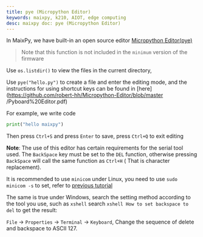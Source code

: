 ```yaml
---
title: pye (Micropython Editor)
keywords: maixpy, k210, AIOT, edge computing
desc: maixpy ​​doc: pye (Micropython Editor)
---
```



In MaixPy, we have built-in an open source editor [Micropython Editor(pye)](https://github.com/robert-hh/Micropython-Editor)

> Note that this function is not included in the `minimum` version of the firmware

Use `os.listdir()` to view the files in the current directory,

Use `pye("hello.py")` to create a file and enter the editing mode, and the instructions for using shortcut keys can be found in [here](https://github.com/robert-hh/Micropython-Editor/blob/master /Pyboard%20Editor.pdf)

For example, we write code

```python
print("hello maixpy")
```

Then press `Ctrl+S` and press `Enter` to save, press `Ctrl+Q` to exit editing

**Note**: The use of this editor has certain requirements for the serial tool used. The `BackSpace` key must be set to the `DEL` function, otherwise pressing `BackSpace` will call the same function as `Ctrl+H` ( That is character replacement).

It is recommended to use `minicom` under Linux, you need to use `sudo minicom -s` to set, refer to [previous tutorial](./../../get_started/env_serial_tools.md)

The same is true under Windows, search the setting method according to the tool you use, such as `xshell` search `xshell How to set backspace to del` to get the result:

`File` -> `Properties` -> `Terminal` -> `Keyboard`,
Change the sequence of delete and backspace to ASCII 127.
